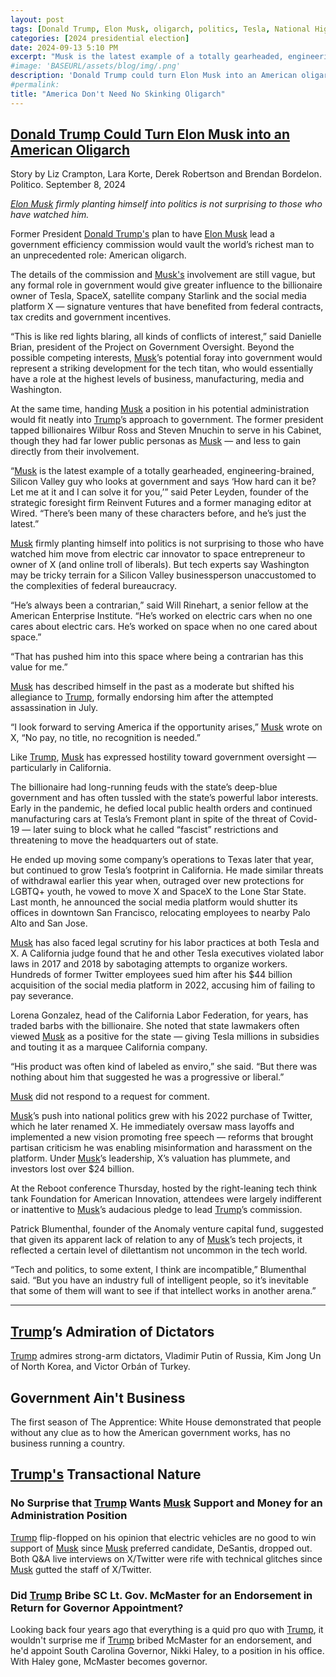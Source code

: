 ```yaml
---
layout: post
tags: [Donald Trump, Elon Musk, oligarch, politics, Tesla, National Highway Traffic Safety Administration (NHTSA), SpaceX, Federal Aviation Administration (FAA), NASA, Federal Communications Commission (FCC), Starlink]
categories: [2024 presidential election]
date: 2024-09-13 5:10 PM
excerpt: "Musk is the latest example of a totally gearheaded, engineering-brained, Silicon Valley guy who looks at government and says ‘How hard can it be? Let me at it and I can solve it for you.' There’s been many of these characters before, and he’s just the latest."
#image: 'BASEURL/assets/blog/img/.png'
description: 'Donald Trump could turn Elon Musk into an American oligarch'
#permalink:
title: "America Don't Need No Skinking Oligarch"
---
```


## [Donald Trump Could Turn Elon Musk into an American Oligarch](https://www.politico.com/news/2024/09/07/trump-elon-musk-government-position-00177845)

Story by Liz Crampton, Lara Korte, Derek Robertson and Brendan Bordelon. Politico.
September 8, 2024


*[Elon Musk](https://x.com/elonmusk) firmly planting himself into politics is not surprising to those who have watched him.*

Former President [Donald Trump's](https://x.com/realdonaldtrump) plan to have [Elon Musk](https://x.com/elonmusk) lead a government efficiency commission would vault the world’s richest man to an unprecedented role: American oligarch.

The details of the commission and [Musk's](https://x.com/elonmusk) involvement are still vague, but any formal role in government would give greater influence to the billionaire owner of Tesla, SpaceX, satellite company Starlink and the social media platform X — signature ventures that have benefited from federal contracts, tax credits and government incentives.

“This is like red lights blaring, all kinds of conflicts of interest,” said Danielle Brian, president of the Project on Government Oversight.
Beyond the possible competing interests, [Musk](https://x.com/elonmusk)’s potential foray into government would represent a striking development for the tech titan, who would essentially have a role at the highest levels of business, manufacturing, media and Washington.

At the same time, handing [Musk](https://x.com/elonmusk) a position in his potential administration would fit neatly into [Trump](https://x.com/realdonaldtrump)’s approach to government. The former president tapped billionaires Wilbur Ross and Steven Mnuchin to serve in his Cabinet, though they had far lower public personas as [Musk](https://x.com/elonmusk) — and less to gain directly from their involvement.

“[Musk](https://x.com/elonmusk) is the latest example of a totally gearheaded, engineering-brained, Silicon Valley guy who looks at government and says ‘How hard can it be? Let me at it and I can solve it for you,’” said Peter Leyden, founder of the strategic foresight firm Reinvent Futures and a former managing editor at Wired. “There’s been many of these characters before, and he’s just the latest.”

[Musk](https://x.com/elonmusk) firmly planting himself into politics is not surprising to those who have watched him move from electric car innovator to space entrepreneur to owner of X (and online troll of liberals). But tech experts say Washington may be tricky terrain for a Silicon Valley businessperson unaccustomed to the complexities of federal bureaucracy.

“He’s always been a contrarian,” said Will Rinehart, a senior fellow at the American Enterprise Institute. “He’s worked on electric cars when no one cares about electric cars. He’s worked on space when no one cared about space.”

“That has pushed him into this space where being a contrarian has this value for me.”

[Musk](https://x.com/elonmusk) has described himself in the past as a moderate but shifted his allegiance to [Trump](https://x.com/realdonaldtrump), formally endorsing him after the attempted assassination in July.

“I look forward to serving America if the opportunity arises,” [Musk](https://x.com/elonmusk) wrote on X, “No pay, no title, no recognition is needed.”

Like [Trump](https://x.com/realdonaldtrump), [Musk](https://x.com/elonmusk) has expressed hostility toward government oversight — particularly in California.

The billionaire had long-running feuds with the state’s deep-blue government and has often tussled with the state’s powerful labor interests. Early in the pandemic, he defied local public health orders and continued manufacturing cars at Tesla’s Fremont plant in spite of the threat of Covid-19 — later suing to block what he called “fascist” restrictions and threatening to move the headquarters out of state.

He ended up moving some company’s operations to Texas later that year, but continued to grow Tesla’s footprint in California. He made similar threats of withdrawal earlier this year when, outraged over new protections for LGBTQ+ youth, he vowed to move X and SpaceX to the Lone Star State. Last month, he announced the social media platform would shutter its offices in downtown San Francisco, relocating employees to nearby Palo Alto and San Jose.

[Musk](https://x.com/elonmusk) has also faced legal scrutiny for his labor practices at both Tesla and X. A California judge found that he and other Tesla executives violated labor laws in 2017 and 2018 by sabotaging attempts to organize workers. Hundreds of former Twitter employees sued him after his $44 billion acquisition of the social media platform in 2022, accusing him of failing to pay severance.

Lorena Gonzalez, head of the California Labor Federation, for years, has traded barbs with the billionaire. She noted that state lawmakers often viewed [Musk](https://x.com/elonmusk) as a positive for the state — giving Tesla millions in subsidies and touting it as a marquee California company.

“His product was often kind of labeled as enviro,” she said. “But there was nothing about him that suggested he was a progressive or liberal.”

[Musk](https://x.com/elonmusk) did not respond to a request for comment.

[Musk](https://x.com/elonmusk)’s push into national politics grew with his 2022 purchase of Twitter, which he later renamed X. He immediately oversaw mass layoffs and implemented a new vision promoting free speech — reforms that brought partisan criticism he was enabling misinformation and harassment on the platform. Under [Musk](https://x.com/elonmusk)’s leadership, X’s valuation has plummete, and investors lost over $24 billion.

At the Reboot conference Thursday, hosted by the right-leaning tech think tank Foundation for American Innovation, attendees were largely indifferent or inattentive to [Musk](https://x.com/elonmusk)’s audacious pledge to lead [Trump](https://x.com/realdonaldtrump)’s commission.

Patrick Blumenthal, founder of the Anomaly venture capital fund, suggested that given its apparent lack of relation to any of [Musk](https://x.com/elonmusk)’s tech projects, it reflected a certain level of dilettantism not uncommon in the tech world.

“Tech and politics, to some extent, I think are incompatible,” Blumenthal said. “But you have an industry full of intelligent people, so it’s inevitable that some of them will want to see if that intellect works in another arena.”

[^11]: "All right," Curtin shouted back. "If you are the police, where are your badges? Let's see them."<br /><br />"Badges, to god-damned hell with badges! We have no badges. In fact, we don't need badges. I don't have to show you any stinking badges, you god-damned cabrón and chinga tu madre! Come out there from that shit-hole of yours. I have to speak to you.<br /> *The Treasure of the Sierra Madre.*

<hr />

## [Trump](https://x.com/realdonaldtrump)’s Admiration of Dictators

[Trump](https://x.com/realdonaldtrump) admires strong-arm dictators, Vladimir Putin of Russia, Kim Jong Un of North Korea, and Victor Orbán of Turkey.

## Government Ain't Business

The first season of The Apprentice: White House demonstrated that people without any clue as to how the American government works, has no business running a country.


## [Trump's](https://x.com/realdonaldtrump) Transactional Nature

### No Surprise that [Trump](https://x.com/realdonaldtrump) Wants [Musk](https://x.com/elonmusk) Support and Money for an Administration Position

[Trump](https://x.com/realdonaldtrump) flip-flopped on his opinion that electric vehicles are no good to win support of [Musk](https://x.com/elonmusk) since [Musk](https://x.com/elonmusk) preferred candidate, DeSantis, dropped out. Both Q&A live interviews on X/Twitter were rife with technical glitches since [Musk](https://x.com/elonmusk) gutted the staff of X/Twitter.

### Did [Trump](https://x.com/realdonaldtrump) Bribe SC Lt. Gov. McMaster for an Endorsement in Return for Governor Appointment?

Looking back four years ago that everything is a quid pro quo with [Trump](https://x.com/realdonaldtrump), it wouldn't surprise me if [Trump](https://x.com/realdonaldtrump) bribed McMaster for an endorsement, and he'd appoint South Carolina Governor, Nikki Haley, to a position in his office. With Haley gone, McMaster becomes governor.
